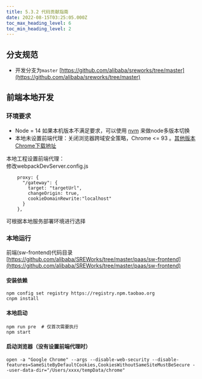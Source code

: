 ```yaml
---
title: 5.3.2 代码贡献指南
date: 2022-08-15T03:25:05.000Z
toc_max_heading_level: 6
toc_min_heading_level: 2
---
```


<a name="uKYHm"></a>

## 分支规范
- 开发分支为`master` [https://github.com/alibaba/sreworks/tree/master](https://github.com/alibaba/sreworks/tree/master)

<a name="yKUiE"></a>

## 前端本地开发
<a name="h0Fj4"></a>

### 环境要求

- Node = 14  如果本机版本不满足要求，可以使用 [nvm](https://github.com/nvm-sh/nvm) 来做node多版本切换
- 本地未设置前端代理：关闭浏览器跨域安全策略，Chrome <= 93 。[其他版本Chrome下载地址](https://google-chrome.en.uptodown.com/mac/versions)

本地工程设置前端代理：<br />修改webpackDevServer.config.js
```
    proxy: {
      "/gateway": {
        target: "targetUrl",
        changeOrigin: true,
        cookieDomainRewrite:"localhost"
      }
    },
```
可根据本地服务部署环境进行选择

<a name="mwcb0"></a>

### 本地运行
前端(sw-frontend)代码目录 [https://github.com/alibaba/SREWorks/tree/master/paas/sw-frontend](https://github.com/alibaba/SREWorks/tree/master/paas/sw-frontend)
<a name="w58Sg"></a>

#### 安装依赖
```
npm config set registry https://registry.npm.taobao.org
cnpm install 
```

<a name="RuDgz"></a>

#### 本地启动
```shell
npm run pre  # 仅首次需要执行
npm start
```

<a name="jwOAZ"></a>

#### 启动浏览器（没有设置前端代理时）
```shell
open -a "Google Chrome" --args --disable-web-security --disable-features=SameSiteByDefaultCookies,CookiesWithoutSameSiteMustBeSecure --user-data-dir="/Users/xxxx/tempData/chrome"
```
